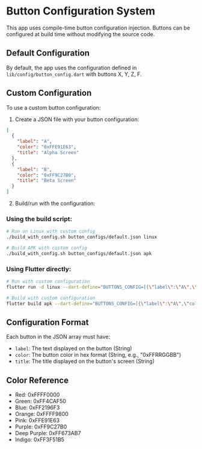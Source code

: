 # Button Configuration System

This app uses compile-time button configuration injection. Buttons can be configured at build time without modifying the source code.

## Default Configuration

By default, the app uses the configuration defined in `lib/config/button_config.dart` with buttons X, Y, Z, F.

## Custom Configuration

To use a custom button configuration:

1. Create a JSON file with your button configuration:
```json
[
  {
    "label": "A",
    "color": "0xFFE91E63",
    "title": "Alpha Screen"
  },
  {
    "label": "B",
    "color": "0xFF9C27B0",
    "title": "Beta Screen"
  }
]
```

2. Build/run with the configuration:

### Using the build script:
```bash
# Run on Linux with custom config
./build_with_config.sh button_configs/default.json linux

# Build APK with custom config
./build_with_config.sh button_configs/default.json apk
```

### Using Flutter directly:
```bash
# Run with custom configuration
flutter run -d linux --dart-define="BUTTONS_CONFIG=[{\"label\":\"A\",\"color\":\"0xFFE91E63\",\"title\":\"Alpha Screen\"}]"

# Build with custom configuration
flutter build apk --dart-define="BUTTONS_CONFIG=[{\"label\":\"A\",\"color\":\"0xFFE91E63\",\"title\":\"Alpha Screen\"}]"
```

## Configuration Format

Each button in the JSON array must have:
- `label`: The text displayed on the button (String)
- `color`: The button color in hex format (String, e.g., "0xFFRRGGBB")
- `title`: The title displayed on the button's screen (String)

## Color Reference
- Red: 0xFFFF0000
- Green: 0xFF4CAF50
- Blue: 0xFF2196F3
- Orange: 0xFFFF9800
- Pink: 0xFFE91E63
- Purple: 0xFF9C27B0
- Deep Purple: 0xFF673AB7
- Indigo: 0xFF3F51B5